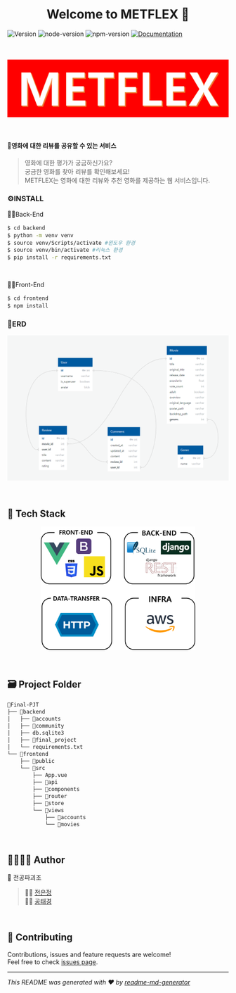 <h1 align="center">Welcome to METFLEX 👋</h1>
<p>
    <img alt="Version" src="https://img.shields.io/badge/version-1.0.0-blue.svg?cacheSeconds=2592000" />
    <img alt="node-version" src="https://img.shields.io/badge/node-12.16.3-blue.svg" />
    <img alt="npm-version" src="https://img.shields.io/badge/npm-6.14.4-blue.svg" />
    <a href="https://github.com/connect-foundation/2019-01/wiki" target="_blank">
        <img alt="Documentation" src="https://img.shields.io/badge/documentation-yes-brightgreen.svg" />
    </a>
    <img style="margin-top: 50px" alt="logo" src="./assets/LOGO.png">
</p>

​     

#### 🎥영화에 대한 리뷰를 공유할 수 있는 서비스

> <div>
>     영화에 대한 평가가 궁금하신가요? </br>
> 	궁금한 영화를 찾아 리뷰를 확인해보세요! </br>
> 	METFLEX는 영화에 대한 리뷰와 추천 영화를 제공하는 웹 서비스입니다.
> </div>

   

### ⚙️INSTALL

👨‍💻Back-End

```bash
$ cd backend
$ python -m venv venv
$ source venv/Scripts/activate #윈도우 환경
$ source venv/bin/activate #리눅스 환경
$ pip install -r requirements.txt
```

​     

👩‍💻Front-End

```bash
$ cd frontend
$ npm install
```

   

### 📝ERD

![](./assets/Back_ERD.png)

​    

## 🔧 Tech Stack



<div style="width: 70%; margin: 0 auto"><img src="./assets/Tech_Stack.png"></div>

​        

## 🗃 Project Folder

```
📁Final-PJT
├── 📁backend
│   ├── 📁accounts
│   ├── 📁community
│   ├── db.sqlite3
│   ├── 📁final_project
│   └── requirements.txt
└── 📁frontend
    ├── 📁public
    └── 📁src
        ├── App.vue
        ├── 📁api
        ├── 📁components
        ├── 📁router
        ├── 📁store
        └── 📁views
            ├── 📁accounts
            └── 📁movies
```

​       

## 👨‍👩‍👦‍👦 Author

👤 전공파괴조

> 🦸‍♀️ [전은정](https://github.com/eunjung-jenny)<br />🦸‍♂️ [공태경](https://github.com/Taeg92)<br />

​           

## 🤝 Contributing

Contributions, issues and feature requests are welcome!<br />Feel free to check [issues page](https://github.com/connect-foundation/2019-01/issues).

***

_This README was generated with ❤️ by [readme-md-generator](https://github.com/kefranabg/readme-md-generator)_